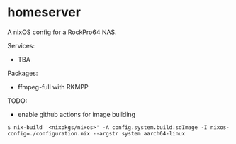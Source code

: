 # homeserver

A nixOS config for a RockPro64 NAS.

Services:
- TBA

Packages:
- ffmpeg-full with RKMPP

TODO:
- enable github actions for image building

```
$ nix-build '<nixpkgs/nixos>' -A config.system.build.sdImage -I nixos-config=./configuration.nix --argstr system aarch64-linux
```

